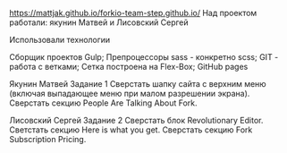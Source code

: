 https://mattjak.github.io/forkio-team-step.github.io/
Над проектом работали: якунин Матвей и Лисовский Сергей


Использовали технологии

Сборщик проектов Gulp;
Препроцессоры sass - конкретно scss;
GIT - работа с ветками;
Сетка построена на Flex-Box;
GitHub pages

Якунин Матвей
Задание 1 Сверстать шапку сайта с верхним меню (включая выпадающее меню при малом разрешении экрана). Сверстать секцию People Are Talking About Fork.

Лисовский Сергей
Задание 2 Сверстать блок Revolutionary Editor. Светстать секцию Here is what you get. Сверстать секцию Fork Subscription Pricing.
